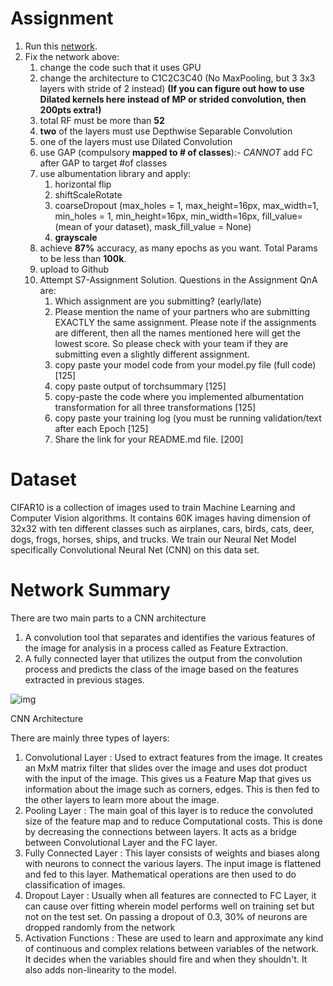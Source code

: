 # Assignment

1. Run this [network](https://colab.research.google.com/drive/1qlewMtxcAJT6fIJdmMh8pSf2e-dh51Rw).  
2. Fix the network above:
   1. change the code such that it uses GPU
   2. change the architecture to C1C2C3C40 (No MaxPooling, but 3 3x3 layers with stride of 2 instead) **(If you can figure out how to use Dilated kernels here instead of MP or strided convolution, then 200pts extra!)**
   3. total RF must be more than **52**
   4. **two** of the layers must use Depthwise Separable Convolution
   5. one of the layers must use Dilated Convolution
   6. use GAP (compulsory **mapped to # of classes**):- *CANNOT* add FC after GAP to target #of classes 
   7. use albumentation library and apply:
      1. horizontal flip
      2. shiftScaleRotate 
      3. coarseDropout (max_holes = 1, max_height=16px, max_width=1, min_holes = 1, min_height=16px, min_width=16px, fill_value=(mean of your dataset), mask_fill_value = None)
      4. **grayscale**
   8. achieve **87%** accuracy, as many epochs as you want. Total Params to be less than **100k**. 
   9. upload to Github
   10. Attempt S7-Assignment Solution. Questions in the Assignment QnA are:
       1. Which assignment are you submitting? (early/late)
       2. Please mention the name of your partners who are submitting EXACTLY the same assignment. Please note if the assignments are different, then all the names mentioned here will get the lowest score. So please check with your team if they are submitting even a slightly different assignment. 
       3. copy paste your model code from your model.py file (full code) [125]
       4. copy paste output of torchsummary [125]
       5. copy-paste the code where you implemented albumentation transformation for all three transformations [125]
       6. copy paste your training log (you must be running validation/text after each Epoch [125]
       7. Share the link for your README.md file. [200]

# Dataset

CIFAR10 is a collection of images used to train Machine Learning and Computer Vision algorithms. It contains 60K images having dimension of 32x32 with ten different classes such as airplanes, cars, birds, cats, deer, dogs, frogs, horses, ships, and trucks. We train our Neural Net Model specifically Convolutional Neural Net (CNN) on this data set.

# Network Summary

There are two main parts to a CNN architecture

1. A convolution tool that separates and identifies the various features of the image for analysis in a process called as Feature Extraction.
2. A fully connected layer that utilizes the output from the convolution process and predicts the class of the image based on the features extracted in previous stages.

![img](https://miro.medium.com/max/1162/1*l9c8f0FRlJQ06IvPNLeXJw.png)

CNN Architecture

There are mainly three types of layers:

1. Convolutional Layer : Used to extract features from the image. It creates an MxM matrix filter that slides over the image and uses dot product with the input of the image. This gives us a Feature Map that gives us information about the image such as corners, edges. This is then fed to the other layers to learn more about the image.
2. Pooling Layer : The main goal of this layer is to reduce the convoluted size of the feature map and to reduce Computational costs. This is done by decreasing the connections between layers. It acts as a bridge between Convolutional Layer and the FC layer.
3. Fully Connected Layer : This layer consists of weights and biases along with neurons to connect the various layers. The input image is flattened and fed to this layer. Mathematical operations are then used to do classification of images.
4. Dropout Layer : Usually when all features are connected to FC Layer, it can cause over fitting wherein model performs well on training set but not on the test set. On passing a dropout of 0.3, 30% of neurons are dropped randomly from the network
5. Activation Functions : These are used to learn and approximate any kind of continuous and complex relations between variables of the network. It decides when the variables should fire and when they shouldn't. It also adds non-linearity to the model.